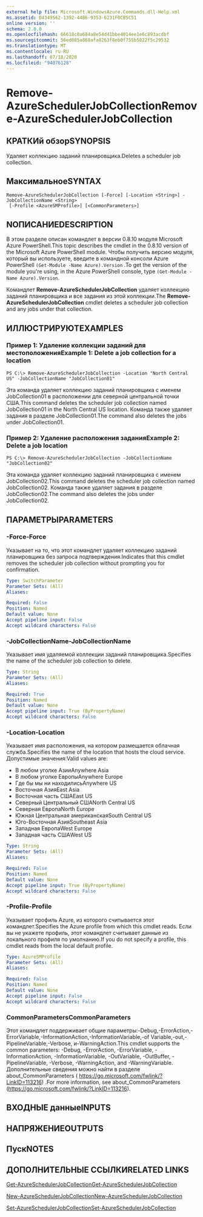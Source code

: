```yaml
---
external help file: Microsoft.WindowsAzure.Commands.dll-Help.xml
ms.assetid: D4349562-1392-44B6-9353-6231F0CB5C51
online version: ''
schema: 2.0.0
ms.openlocfilehash: 66618c0a684a8e54d41bbe4014ee1e6c893acdbf
ms.sourcegitcommit: 56ed085a868afa8263f8eb0f755b5822f5c29532
ms.translationtype: MT
ms.contentlocale: ru-RU
ms.lasthandoff: 07/18/2020
ms.locfileid: "94076128"
---
```

# <span data-ttu-id="30ce7-101">Remove-AzureSchedulerJobCollection</span><span class="sxs-lookup"><span data-stu-id="30ce7-101">Remove-AzureSchedulerJobCollection</span></span>

## <span data-ttu-id="30ce7-102">КРАТКИй обзор</span><span class="sxs-lookup"><span data-stu-id="30ce7-102">SYNOPSIS</span></span>
<span data-ttu-id="30ce7-103">Удаляет коллекцию заданий планировщика.</span><span class="sxs-lookup"><span data-stu-id="30ce7-103">Deletes a scheduler job collection.</span></span>

## <span data-ttu-id="30ce7-104">Максимальное</span><span class="sxs-lookup"><span data-stu-id="30ce7-104">SYNTAX</span></span>

```
Remove-AzureSchedulerJobCollection [-Force] [-Location <String>] -JobCollectionName <String>
 [-Profile <AzureSMProfile>] [<CommonParameters>]
```

## <span data-ttu-id="30ce7-105">NОПИСАНИЕ</span><span class="sxs-lookup"><span data-stu-id="30ce7-105">DESCRIPTION</span></span>
<span data-ttu-id="30ce7-106">В этом разделе описан командлет в версии 0.8.10 модуля Microsoft Azure PowerShell.</span><span class="sxs-lookup"><span data-stu-id="30ce7-106">This topic describes the cmdlet in the 0.8.10 version of the Microsoft Azure PowerShell module.</span></span>
<span data-ttu-id="30ce7-107">Чтобы получить версию модуля, который вы используете, введите в командной консоли Azure PowerShell `(Get-Module -Name Azure).Version` .</span><span class="sxs-lookup"><span data-stu-id="30ce7-107">To get the version of the module you're using, in the Azure PowerShell console, type `(Get-Module -Name Azure).Version`.</span></span>

<span data-ttu-id="30ce7-108">Командлет **Remove-AzureSchedulerJobCollection** удаляет коллекцию заданий планировщика и все задания из этой коллекции.</span><span class="sxs-lookup"><span data-stu-id="30ce7-108">The **Remove-AzureSchedulerJobCollection** cmdlet deletes a scheduler job collection and any jobs under that collection.</span></span>

## <span data-ttu-id="30ce7-109">ИЛЛЮСТРИРУЮТ</span><span class="sxs-lookup"><span data-stu-id="30ce7-109">EXAMPLES</span></span>

### <span data-ttu-id="30ce7-110">Пример 1: Удаление коллекции заданий для местоположения</span><span class="sxs-lookup"><span data-stu-id="30ce7-110">Example 1: Delete a job collection for a location</span></span>
```
PS C:\> Remove-AzureSchedulerJobCollection -Location "North Central US" -JobCollectionName "JobCollection01"
```

<span data-ttu-id="30ce7-111">Эта команда удаляет коллекцию заданий планировщика с именем JobCollection01 в расположении для северной центральной точки США.</span><span class="sxs-lookup"><span data-stu-id="30ce7-111">This command deletes the scheduler job collection named JobCollection01 in the North Central US location.</span></span>
<span data-ttu-id="30ce7-112">Команда также удаляет задания в разделе JobCollection01.</span><span class="sxs-lookup"><span data-stu-id="30ce7-112">The command also deletes the jobs under JobCollection01.</span></span>

### <span data-ttu-id="30ce7-113">Пример 2: Удаление расположения задания</span><span class="sxs-lookup"><span data-stu-id="30ce7-113">Example 2: Delete a job location</span></span>
```
PS C:\> Remove-AzureSchedulerJobCollection -JobCollectionName "JobCollection02"
```

<span data-ttu-id="30ce7-114">Эта команда удаляет коллекцию заданий планировщика с именем JobCollection02.</span><span class="sxs-lookup"><span data-stu-id="30ce7-114">This command deletes the scheduler job collection named JobCollection02.</span></span>
<span data-ttu-id="30ce7-115">Команда также удаляет задания в разделе JobCollection02.</span><span class="sxs-lookup"><span data-stu-id="30ce7-115">The command also deletes the jobs under JobCollection02.</span></span>

## <span data-ttu-id="30ce7-116">ПАРАМЕТРЫ</span><span class="sxs-lookup"><span data-stu-id="30ce7-116">PARAMETERS</span></span>

### <span data-ttu-id="30ce7-117">-Force</span><span class="sxs-lookup"><span data-stu-id="30ce7-117">-Force</span></span>
<span data-ttu-id="30ce7-118">Указывает на то, что этот командлет удаляет коллекцию заданий планировщика без запроса подтверждения.</span><span class="sxs-lookup"><span data-stu-id="30ce7-118">Indicates that this cmdlet removes the scheduler job collection without prompting you for confirmation.</span></span>

```yaml
Type: SwitchParameter
Parameter Sets: (All)
Aliases: 

Required: False
Position: Named
Default value: None
Accept pipeline input: False
Accept wildcard characters: False
```

### <span data-ttu-id="30ce7-119">-JobCollectionName</span><span class="sxs-lookup"><span data-stu-id="30ce7-119">-JobCollectionName</span></span>
<span data-ttu-id="30ce7-120">Указывает имя удаляемой коллекции заданий планировщика.</span><span class="sxs-lookup"><span data-stu-id="30ce7-120">Specifies the name of the scheduler job collection to delete.</span></span>

```yaml
Type: String
Parameter Sets: (All)
Aliases: 

Required: True
Position: Named
Default value: None
Accept pipeline input: True (ByPropertyName)
Accept wildcard characters: False
```

### <span data-ttu-id="30ce7-121">-Location</span><span class="sxs-lookup"><span data-stu-id="30ce7-121">-Location</span></span>
<span data-ttu-id="30ce7-122">Указывает имя расположения, на котором размещается облачная служба.</span><span class="sxs-lookup"><span data-stu-id="30ce7-122">Specifies the name of the location that hosts the cloud service.</span></span>
<span data-ttu-id="30ce7-123">Допустимые значения:</span><span class="sxs-lookup"><span data-stu-id="30ce7-123">Valid values are:</span></span> 

- <span data-ttu-id="30ce7-124">В любом уголке Азии</span><span class="sxs-lookup"><span data-stu-id="30ce7-124">Anywhere Asia</span></span>
- <span data-ttu-id="30ce7-125">В любом уголке Европы</span><span class="sxs-lookup"><span data-stu-id="30ce7-125">Anywhere Europe</span></span>
- <span data-ttu-id="30ce7-126">Где бы мы ни находились</span><span class="sxs-lookup"><span data-stu-id="30ce7-126">Anywhere US</span></span>
- <span data-ttu-id="30ce7-127">Восточная Азия</span><span class="sxs-lookup"><span data-stu-id="30ce7-127">East Asia</span></span>
- <span data-ttu-id="30ce7-128">Восточная часть США</span><span class="sxs-lookup"><span data-stu-id="30ce7-128">East US</span></span>
- <span data-ttu-id="30ce7-129">Северный Центральный США</span><span class="sxs-lookup"><span data-stu-id="30ce7-129">North Central US</span></span>
- <span data-ttu-id="30ce7-130">Северная Европа</span><span class="sxs-lookup"><span data-stu-id="30ce7-130">North Europe</span></span>
- <span data-ttu-id="30ce7-131">Южная Центральная американская</span><span class="sxs-lookup"><span data-stu-id="30ce7-131">South Central US</span></span>
- <span data-ttu-id="30ce7-132">Юго-Восточная Азия</span><span class="sxs-lookup"><span data-stu-id="30ce7-132">Southeast Asia</span></span>
- <span data-ttu-id="30ce7-133">Западная Европа</span><span class="sxs-lookup"><span data-stu-id="30ce7-133">West Europe</span></span>
- <span data-ttu-id="30ce7-134">Западная часть США</span><span class="sxs-lookup"><span data-stu-id="30ce7-134">West US</span></span>

```yaml
Type: String
Parameter Sets: (All)
Aliases: 

Required: False
Position: Named
Default value: None
Accept pipeline input: True (ByPropertyName)
Accept wildcard characters: False
```

### <span data-ttu-id="30ce7-135">-Profile</span><span class="sxs-lookup"><span data-stu-id="30ce7-135">-Profile</span></span>
<span data-ttu-id="30ce7-136">Указывает профиль Azure, из которого считывается этот командлет.</span><span class="sxs-lookup"><span data-stu-id="30ce7-136">Specifies the Azure profile from which this cmdlet reads.</span></span>
<span data-ttu-id="30ce7-137">Если вы не укажете профиль, этот командлет считывает данные из локального профиля по умолчанию.</span><span class="sxs-lookup"><span data-stu-id="30ce7-137">If you do not specify a profile, this cmdlet reads from the local default profile.</span></span>

```yaml
Type: AzureSMProfile
Parameter Sets: (All)
Aliases: 

Required: False
Position: Named
Default value: None
Accept pipeline input: False
Accept wildcard characters: False
```

### <span data-ttu-id="30ce7-138">CommonParameters</span><span class="sxs-lookup"><span data-stu-id="30ce7-138">CommonParameters</span></span>
<span data-ttu-id="30ce7-139">Этот командлет поддерживает общие параметры:-Debug,-ErrorAction,-ErrorVariable,-InformationAction,-InformationVariable,-of Variable,-out,-PipelineVariable,-Verbose, и-WarningAction.</span><span class="sxs-lookup"><span data-stu-id="30ce7-139">This cmdlet supports the common parameters: -Debug, -ErrorAction, -ErrorVariable, -InformationAction, -InformationVariable, -OutVariable, -OutBuffer, -PipelineVariable, -Verbose, -WarningAction, and -WarningVariable.</span></span> <span data-ttu-id="30ce7-140">Дополнительные сведения можно найти в разделе about_CommonParameters ( https://go.microsoft.com/fwlink/?LinkID=113216) .</span><span class="sxs-lookup"><span data-stu-id="30ce7-140">For more information, see about_CommonParameters (https://go.microsoft.com/fwlink/?LinkID=113216).</span></span>

## <span data-ttu-id="30ce7-141">ВХОДНЫЕ данные</span><span class="sxs-lookup"><span data-stu-id="30ce7-141">INPUTS</span></span>

## <span data-ttu-id="30ce7-142">НАПРЯЖЕНИЕ</span><span class="sxs-lookup"><span data-stu-id="30ce7-142">OUTPUTS</span></span>

## <span data-ttu-id="30ce7-143">Пуск</span><span class="sxs-lookup"><span data-stu-id="30ce7-143">NOTES</span></span>

## <span data-ttu-id="30ce7-144">ДОПОЛНИТЕЛЬНЫЕ ССЫЛКИ</span><span class="sxs-lookup"><span data-stu-id="30ce7-144">RELATED LINKS</span></span>

[<span data-ttu-id="30ce7-145">Get-AzureSchedulerJobCollection</span><span class="sxs-lookup"><span data-stu-id="30ce7-145">Get-AzureSchedulerJobCollection</span></span>](./Get-AzureSchedulerJobCollection.md)

[<span data-ttu-id="30ce7-146">New-AzureSchedulerJobCollection</span><span class="sxs-lookup"><span data-stu-id="30ce7-146">New-AzureSchedulerJobCollection</span></span>](./New-AzureSchedulerJobCollection.md)

[<span data-ttu-id="30ce7-147">Set-AzureSchedulerJobCollection</span><span class="sxs-lookup"><span data-stu-id="30ce7-147">Set-AzureSchedulerJobCollection</span></span>](./Set-AzureSchedulerJobCollection.md)


